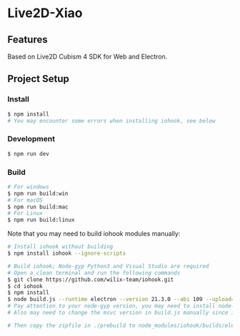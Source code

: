 # Live2D-Xiao

## Features
Based on Live2D Cubism 4 SDK for Web and Electron.

## Project Setup

### Install

```bash
$ npm install
# You may encounter some errors when installing iohook, see below
```

### Development

```bash
$ npm run dev
```

### Build

```bash
# For windows
$ npm run build:win
# For macOS
$ npm run build:mac
# For Linux
$ npm run build:linux
```

Note that you may need to build iohook modules manually:
```bash
# Install iohook without building
$ npm install iohook --ignore-scripts

# Build iohook; Node-gyp Python3 and Visual Studio are required
# Open a clean terminal and run the following commands
$ git clone https://github.com/wilix-team/iohook.git
$ cd iohook
$ npm install
$ node build.js --runtime electron --version 21.3.0 --abi 109 --upload=false
# Pay attention to your node-gyp version, you may need to install node-gyp@latest to use visual studio 2022 and later
# Also may need to change the msvc version in build.js manually since iohook didn't update for a long time

# Then copy the zipfile in ./prebuild to node_modules/iohook/builds/electron-109-win32-x64
```